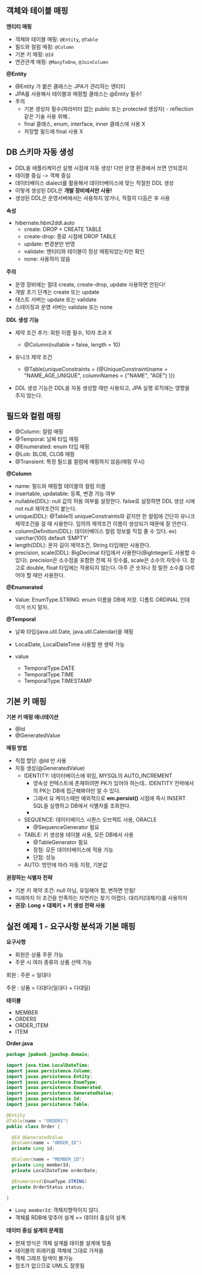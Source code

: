 ## 객체와 테이블 매핑

**엔티티 매핑**

- 객체와 테이블 매핑: `@Entity`, `@Table`
- 필드와 컬럼 매핑: `@Column`
- 기본 키 매핑: `@Id`
- 연관관계 매핑: `@ManyToOne`, `@JoinColumn`



**@Entity**

- @Entity 가 붙은 클래스는 JPA가 관리하는 엔티티
- JPA를 사용해서 테이블과 매핑할 클래스는 @Entity 필수!
- 주의
  - 기본 생성자 필수(파라미터 없는 public 또는 protected 생성자) - reflection 같은 기술 사용 위해..
  - final 클래스, enum, interface, inner 클래스에 사용 X
  - 저장할 필드에 final 사용 X



## DB 스키마 자동 생성

- DDL을 애플리케이션 실행 시점에 자동 생성! 다만 운영 환경에서 쓰면 안되겠지
- 테이블 중심 -> 객체 중심
- 데이터베이스 dialect를 활용해서 데이터베이스에 맞는 적절한 DDL 생성
- 이렇게 생성된 DDL은 **개발 장비에서만 사용!**
- 생성된 DDL은 운영서버에서는 사용하지 않거나, 적절히 다듬은 후 사용



**속성**

- hibernate.hbm2ddl.auto
  - create: DROP + CREATE TABLE
  - create-drop: 종료 시점에 DROP TABLE
  - update: 변경분만 반영
  - validate: 엔티티와 테이블이 정상 매핑되었는지만 확인
  - none: 사용하지 않음

**주의**

- 운영 장비에는 절대 create, create-drop, update 사용하면 안된다!
- 개발 초기 단계는 create 또는 update
- 테스트 서버는 update 또는 validate
- 스테이징과 운영 서버는 validate 또는 none



**DDL 생성 기능**

- 제약 조건 추가: 회원 이름 필수, 10자 초과 X
  - @Column(nullable = false, length = 10)

- 유니크 제약 조건
  - @Table(uniqueConstraints = {@UniqueConstraint(name = "NAME_AGE_UNIQUE", columnNames = {"NAME", "AGE"} )})
- DDL 생성 기능은 DDL을 자동 생성할 때만 사용되고, JPA 실행 로직에는 영향을 주지 않는다.



## 필드와 컬럼 매핑

- @Column: 컬럼 매핑 
- @Temporal: 날짜 타입 매핑 
- @Enumerated: enum 타입 매핑 
- @Lob: BLOB, CLOB 매핑 
- @Transient: 특정 필드를 컬럼에 매핑하지 않음(매핑 무시)



**@Column**

- name: 필드와 매핑할 테이블의 컬럼 이름
- insertable, updatable: 등록, 변경 가능 여부
- nullable(DDL): null 값의 허용 여부를 설정한다. false로 설정하면 DDL 생성 시에 not null 제약조건이 붙는다. 
- unique(DDL): @Table의 uniqueConstraints와 같지만 한 컬럼에 간단히 유니크 제약조건을 걸 때 사용한다. 임의의 제약조건 이름이 생성되기 때문에 잘 안쓴다.
- columnDefinition(DDL): 데이터베이스 컬럼 정보를 직접 줄 수 있다. ex) varchar(100) default ‘EMPTY'
- length(DDL): 문자 길이 제약조건, String 타입에만 사용한다.
- precision, scale(DDL): BigDecimal 타입에서 사용한다(BigInteger도 사용할 수 있다). precision은 소수점을 포함한 전체 자 릿수를, scale은 소수의 자릿수 다. 참고로 double, float 타입에는 적용되지 않는다. 아주 큰 숫자나 정 밀한 소수를 다루어야 할 때만 사용한다. 



**@Enumerated**

- Value: EnumType.STRING: enum 이름을 DB에 저장. 디폴트 ORDINAL 인데 이거 쓰지 말자.



**@Temporal**

- 날짜 타입(java.util.Date, java.util.Calendar)을 매핑
- LocalDate, LocalDateTime 사용할 땐 생략 가능

- value
  - TemporalType.DATE
  - TemporalType.TIME
  - TemporalType.TIMESTAMP



## 기본 키 매핑

**기본 키 매핑 애너테이션**

- @Id
- @GeneratedValue



**매핑 방법**

- 직접 할당: @Id 만 사용
- 자동 생성(@GeneratedValue)
  - IDENTITY: 데이터베이스에 위임, MYSQL의 AUTO_INCREMENT
    - 영속성 컨텍스트에 존재하려면 PK가 있어야 하는데.. IDENTITY 전략에서의 PK는 DB에 접근해봐야만 알 수 있다.
    - 그래서 요 케이스때만 예외적으로 **em.persist()** 시점에 즉시 INSERT SQL을 실행하고 DB에서 식별자를 조회한다.
    - 
  - SEQUENCE: 데이터베이스 시퀀스 오브젝트 사용, ORACLE
    - @SequenceGenerator 필요
  - TABLE: 키 생성용 테이블 사용, 모든 DB에서 사용 
    - @TableGenerator 필요
    - 장점: 모든 데이터베이스에 적용 가능
    - 단점: 성능
  - AUTO: 방언에 따라 자동 지정, 기본값



**권장하는 식별자 전략**

- 기본 키 제약 조건: null 아님, 유일해야 함, 변하면 안됨!
- 미래까지 이 조건을 만족하는 자연키는 찾기 어렵다. 대리키(대체키)를 사용하자
- **권장: Long + 대체키 + 키 생성 전략 사용**



## 실전 예제 1 - 요구사항 분석과 기본 매핑

**요구사항**

- 회원은 상품 주문 가능
- 주문 시 여러 종류의 상품 선택 가능



회원 : 주문 = 일대다

주문 : 상품 = 다대다(일대다 + 다대일)



**테이블**

- MEMBER
- ORDERS
- ORDER_ITEM
- ITEM



**Order.java**

```java
package jpabook.jpashop.domain;

import java.time.LocalDateTime;
import javax.persistence.Column;
import javax.persistence.Entity;
import javax.persistence.EnumType;
import javax.persistence.Enumerated;
import javax.persistence.GeneratedValue;
import javax.persistence.Id;
import javax.persistence.Table;

@Entity
@Table(name = "ORDERS")
public class Order {

  @Id @GeneratedValue
  @Column(name = "ORDER_ID")
  private Long id;

  @Column(name = "MEMBER_ID")
  private Long memberId;
  private LocalDateTime orderDate;

  @Enumerated(EnumType.STRING)
  private OrderStatus status;

}
```

- `Long memberId`: 객체지향적이지 않다.
- 객체를 RDB에 맞추어 설계 == 데이터 중심의 설계



**데이터 중심 설계의 문제점**

- 현재 방식은 객체 설계를 테이블 설계에 맞춤
- 테이블의 외래키를 객체에 그대로 가져옴
- 객체 그래프 탐색이 불가능
- 참조가 없으므로 UML도 잘못됨
